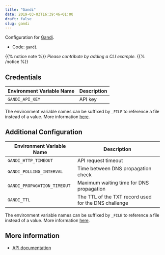 ```yaml
---
title: "Gandi"
date: 2019-03-03T16:39:46+01:00
draft: false
slug: gandi
---
```


<!-- THIS DOCUMENTATION IS AUTO-GENERATED. PLEASE DO NOT EDIT. -->
<!-- providers/dns/gandi/gandi.toml -->
<!-- THIS DOCUMENTATION IS AUTO-GENERATED. PLEASE DO NOT EDIT. -->


Configuration for [Gandi](https://www.gandi.net).


<!--more-->

- Code: `gandi`

{{% notice note %}}
_Please contribute by adding a CLI example._
{{% /notice %}}




## Credentials

| Environment Variable Name | Description |
|-----------------------|-------------|
| `GANDI_API_KEY` | API key |

The environment variable names can be suffixed by `_FILE` to reference a file instead of a value.
More information [here](/lego/dns/#configuration-and-credentials).


## Additional Configuration

| Environment Variable Name | Description |
|--------------------------------|-------------|
| `GANDI_HTTP_TIMEOUT` | API request timeout |
| `GANDI_POLLING_INTERVAL` | Time between DNS propagation check |
| `GANDI_PROPAGATION_TIMEOUT` | Maximum waiting time for DNS propagation |
| `GANDI_TTL` | The TTL of the TXT record used for the DNS challenge |

The environment variable names can be suffixed by `_FILE` to reference a file instead of a value.
More information [here](/lego/dns/#configuration-and-credentials).




## More information

- [API documentation](http://doc.rpc.gandi.net/index.html)

<!-- THIS DOCUMENTATION IS AUTO-GENERATED. PLEASE DO NOT EDIT. -->
<!-- providers/dns/gandi/gandi.toml -->
<!-- THIS DOCUMENTATION IS AUTO-GENERATED. PLEASE DO NOT EDIT. -->
